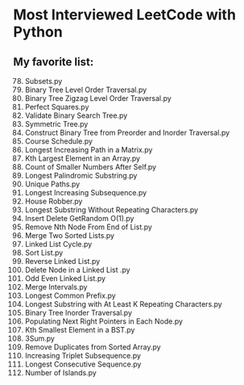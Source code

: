 # Most Interviewed LeetCode with Python 

## My favorite list:

78. Subsets.py
102. Binary Tree Level Order Traversal.py
103. Binary Tree Zigzag Level Order Traversal.py
279. Perfect Squares.py
98. Validate Binary Search Tree.py
101. Symmetric Tree.py
105. Construct Binary Tree from Preorder and Inorder Traversal.py
207. Course Schedule.py
329. Longest Increasing Path in a Matrix.py
215. Kth Largest Element in an Array.py
315. Count of Smaller Numbers After Self.py
5. Longest Palindromic Substring.py
62. Unique Paths.py
300. Longest Increasing Subsequence.py
198. House Robber.py
3. Longest Substring Without Repeating Characters.py
380. Insert Delete GetRandom O(1).py
19. Remove Nth Node From End of List.py
21. Merge Two Sorted Lists.py
141. Linked List Cycle.py
148. Sort List.py
206. Reverse Linked List.py
237. Delete Node in a Linked List .py
328. Odd Even Linked List.py
56. Merge Intervals.py
14. Longest Common Prefix.py
395. Longest Substring with At Least K Repeating Characters.py
94. Binary Tree Inorder Traversal.py
116. Populating Next Right Pointers in Each Node.py
230. Kth Smallest Element in a BST.py
15. 3Sum.py
26. Remove Duplicates from Sorted Array.py
334. Increasing Triplet Subsequence.py
128. Longest Consecutive Sequence.py
200. Number of Islands.py
